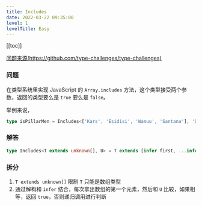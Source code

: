 ```yaml
---
title: Includes
date: 2022-03-22 09:35:00
level: 1
levelTitle: Easy
---
```


[[toc]]

[问题来源(https://github.com/type-challenges/type-challenges)](https://github.com/type-challenges/type-challenges/blob/master/questions/898-easy-includes/README.zh-CN.md)
### 问题
在类型系统里实现 JavaScript 的 `Array.includes` 方法，这个类型接受两个参数，返回的类型要么是 `true` 要么是 `false`。

举例来说，

```ts
type isPillarMen = Includes<['Kars', 'Esidisi', 'Wamuu', 'Santana'], 'Dio'> // expected to be `false`
```

### 解答

```typescript
type Includes<T extends unknown[], U> = T extends [infer first, ...infer rest] ? U extends first ? true : Includes<rest, U> : false
```

### 拆分
1. `T extends unknown[]` 限制 `T` 只能是数组类型
2. 通过解构和 `infer` 结合，每次拿出数组的第一个元素，然后和 `U` 比较，如果相等，返回 `true`，否则递归调用进行判断